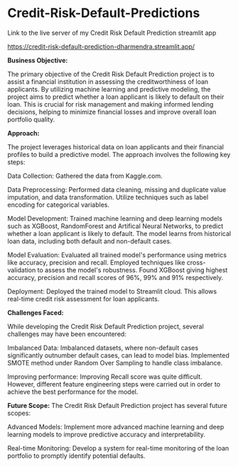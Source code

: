 # Credit-Risk-Default-Predictions

Link to the live server of my Credit Risk Default Prediction streamlit app

https://credit-risk-default-prediction-dharmendra.streamlit.app/

**Business Objective:**

The primary objective of the Credit Risk Default Prediction project is to assist a financial institution in assessing the creditworthiness of loan applicants. By utilizing machine learning and predictive modeling, the project aims to predict whether a loan applicant is likely to default on their loan. This is crucial for risk management and making informed lending decisions, helping to minimize financial losses and improve overall loan portfolio quality.

**Approach:**

The project leverages historical data on loan applicants and their financial profiles to build a predictive model. The approach involves the following key steps:

Data Collection: Gathered the data from Kaggle.com.

Data Preprocessing: Performed data cleaning, missing and duplicate value imputation, and data transformation. Utilize techniques such as label encoding for categorical variables.

Model Development: Trained machine learning and deep learning models such as XGBoost, RandomForest and Artifical Neural Networks, to predict whether a loan applicant is likely to default. The model learns from historical loan data, including both default and non-default cases.

Model Evaluation: Evaluated all trained model's performance using metrics like accuracy, precision and recall. Employed techniques like cross-validation to assess the model's robustness. Found XGBoost giving highest accuracy, precision and recall scores of 96%, 99% and 91% respectively.

Deployment: Deployed the trained model to Streamlit cloud. This allows real-time credit risk assessment for loan applicants.

**Challenges Faced:**

While developing the Credit Risk Default Prediction project, several challenges may have been encountered:

Imbalanced Data: Imbalanced datasets, where non-default cases significantly outnumber default cases, can lead to model bias. Implemented SMOTE method under Random Over Sampling to handle class imbalance.

Improving performance: Improving Recall score was quite difficult. However, different feature engineering steps were carried out in order to achieve the best performance for the model.

**Future Scope:**
The Credit Risk Default Prediction project has several future scopes:

Advanced Models: Implement more advanced machine learning and deep learning models to improve predictive accuracy and interpretability.

Real-time Monitoring: Develop a system for real-time monitoring of the loan portfolio to promptly identify potential defaults.
